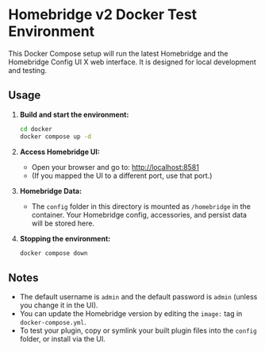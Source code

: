 # Homebridge v2 Docker Test Environment

This Docker Compose setup will run the latest Homebridge and the Homebridge Config UI X web interface. It is designed for local development and testing.

## Usage

1. **Build and start the environment:**
   ```sh
   cd docker
   docker compose up -d
   ```

2. **Access Homebridge UI:**
   - Open your browser and go to: [http://localhost:8581](http://localhost:8581)
   - (If you mapped the UI to a different port, use that port.)

3. **Homebridge Data:**
   - The `config` folder in this directory is mounted as `/homebridge` in the container. Your Homebridge config, accessories, and persist data will be stored here.

4. **Stopping the environment:**
   ```sh
   docker compose down
   ```

## Notes
- The default username is `admin` and the default password is `admin` (unless you change it in the UI).
- You can update the Homebridge version by editing the `image:` tag in `docker-compose.yml`.
- To test your plugin, copy or symlink your built plugin files into the `config` folder, or install via the UI.

